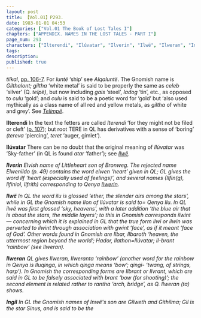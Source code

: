 ```yaml
---
layout: post
title: 【Vol.01】P293.
date: 1983-01-01 04:53
categories: ["Vol.01 The Book of Lost Tales I"]
chapters: ["APPENDIX. NAMES IN THE LOST TALES - PART I"]
page_num: 293
characters: ["Ilterendi", "Ilúvatar", "Ilverin", "Ilwë", "Ilweran", "Ingil"]
tags: 
description: 
published: true
---
```


<p style="text-indent: 0;">
<I>tilkal</I>, <a href="{{site.baseurl}}/vol01-p106">pp. 106-7</a>. For <I>luntë</I> ‘ship’ see <I>Alqaluntë</I>. The Gnomish name is <I>Gilthalont; giltha</I> ‘white metal’ is said to be properly the same as <I>celeb</I> ‘silver’ (Q. <I>telpë)</I>, but now including <I>gais</I> ‘steel’, <I>ladog</I> ‘tin’, etc., as opposed to <I>culu</I> ‘gold’; and <I>culu</I> is said to be a poetic word for ‘gold’ but ‘also used mythically as a class name of all red and yellow metals, as <I>giltha</I> of white and grey’. See <I><a href="{{site.baseurl}}/characters#Telimpë">Telimpë</a></I>.
</p>

<B>Ilterendi</B>   In the text the fetters are called <I>Iterendi</I> ‘for they might not be filed or cleft’ ([p. 107]({{site.baseurl}}/vol01-p107)); but root TERE in QL has derivatives with a sense of ‘boring’ <I>(tereva</I> ‘piercing’, <I>teret</I> ‘auger, gimlet’).

<B>Ilúvatar</B> There can be no doubt that the original meaning of <I>Ilúvatar</I> was ‘Sky-father’ (in QL is found <I>atar</I> ‘father’); see <I>[Ilwë]({{site.baseurl}}/characters#Ilwë</I>).

<B>Ilverin</B>   Elvish name of Littleheart son of Bronweg. The rejected name <I>Elwenildo</I> (p. 49) contains the word <I>elwen</I> ‘heart’ given in QL; GL gives the word <I>ilf</I> ‘heart (especially used of feelings)’, and several names <I>(Ilfin(g), Ilfiniol, Ilfrith</I>) corresponding to Qenya <I>[Ilwerin]({{site.baseurl}}/characters#Ilwerin</I>).

<B>Ilwë</B> In QL the word <I>ilu</I> is glossed ‘ether, the slender airs among the stars', while in GL the Gnomish name Il<I>on</I> of Ilúvatar is said to= Qenya <I>Ilu</I>. In QL <I>ilwë</I> was first glossed ‘sky, heavens', with a later addition ‘the blue air that is about the stars, the middle layers'; to this in Gnomish corresponds <I>ilwint —</I> concerning which it is explained in GL that the true form <I>ilwi</I> or <I>ilwin</I> was perverted to <I>ilwint</I> through association with <I>gwint</I> ‘face’, as if it meant ‘face of God’. Other words found in Gnomish are <I>Ilbar, Ilbaroth</I> ‘heaven, the uttermost region beyond the world’; <I>Hador, Ilathon=Ilúvatar; il-brant</I> ‘rainbow’ (see <I>Ilweran</I>).

<B>Ilweran</B>   QL gives <I>Ilweran, Ilweranta</I> ‘rainbow’ (another word for the rainbow in Qenya is <I>Iluqinga</I>, in which <I>qinga</I> means ‘bow’; <I>qingi-</I> ‘twang, of strings, harp’). In Gnomish the corresponding forms are <I>Ilbrant</I> or <I>Ilvrant</I>, which are said in GL to be falsely associated with <I>brant</I> ‘bow (for shooting)’; the second element is related rather to <I>rantha</I> ‘arch, bridge’, as Q. <I>Ilweran (ta</I>) shows.

<B>Ingil</B>   In GL the Gnomish names of Inwë's son are <I>Gilweth</I> and <I>Githilma; Gil</I> is the star Sinus, and is said to be the

